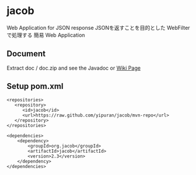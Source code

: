 # jacob
Web Application  for JSON response
JSONを返すことを目的とした WebFilter で処理する 簡易 Web Application

## Document
Extract doc / doc.zip and see the Javadoc
or [Wiki Page](../../wiki)


## Setup pom.xml
```
<repositories>
   <repository>
      <id>jacob</id>
      <url>https://raw.github.com/yipuran/jacob/mvn-repo</url>
   </repository>
</repositories>

<dependencies>
    <dependency>
        <groupId>org.jacob</groupId>
        <artifactId>jacob</artifactId>
        <version>2.3</version>
    </dependency>
</dependencies>

```

